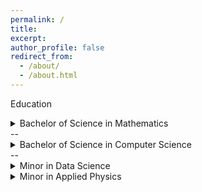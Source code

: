 ```yaml
---
permalink: /
title:
excerpt:
author_profile: false
redirect_from: 
  - /about/
  - /about.html
---
```


Education

<details>
  <summary>Bachelor of Science in Mathematics</summary>
  <div>
  <p>Class: 2026</p>
  <p> School: California State University, San Bernardino</p>
  </div>
  <details>
  <summary>Courses</summary>
    <ul style="list-style-type:none">
      <li>Advanced Real Analysis</li>
      <li>Real Analysis</li>
      <li>Complex Analysis</li>
      <li>Theory of Rings and Fields</li>
      <li>Group Theory</li>
      <li>Advanced Linear Algebra</li>
      <li>Applied Linear Algebra</li>
      <li>Discrete Mathematics</li>
      <li>Differential Equations with Dynamical Systems II</li>
      <li>Differential Equations with Dynamical Systems I</li>
      <li>Topology</li>
      <li>Euclidean Geometry with Transformations</li>
      <li>Probability Theory</li>
      <li>Statistics with Applications</li>
      <li>Multivariable Calculus</li>
      <li>Calculus II</li>
      <li>Calculus I</li>
      <li>Pre-Calculus</li>
      <li>Mathematical Logic</li>
      <li>Proofs</li>
    </ul>
  </details>
</details>
--
<details>
  <summary>Bachelor of Science in Computer Science</summary>
  <div>
  <p>Class: 2026</p>
  <p> School: California State University, San Bernardino</p>
  </div>
  <details>
  <summary>Courses</summary>
    <ul style="list-style-type:none">
      <li>Algorithm Analysis</li>
      <li>Software Engineering</li>
      <li>Compilers</li>
      <li>Introduction to Artificial Intelligence</li>
      <li>Parallel Algorithms and Programming</li>
      <li>Operating Systems</li>
      <li>Numerical Analysis</li>
      <li>Database Systems</li>
      <li>Machine Learning</li>
      <li>Contemporary Computer Architecture</li>
      <li>Computer Graphics</li>
      <li>Introduction to Formal Languages and Automata Theiry</li>
      <li>Computer Networking and Security</li>
      <li>Digital Logic</li>
      <li>Machine Organization</li>
      <li>Computer Science II</li>
      <li>Computer Science I</li>
    </ul>
  </details>
</details>
--
<details>
  <summary>Minor in Data Science</summary>
  <div>
  <p>Class: 2026</p>
  <p> School: California State University, San Bernardino</p>
  </div>
</details>

<details>
  <summary>Minor in Applied Physics</summary>
  <div>
  <p>Class: 2026</p>
  <p> School: California State University, San Bernardino</p>
  </div>
</details>
